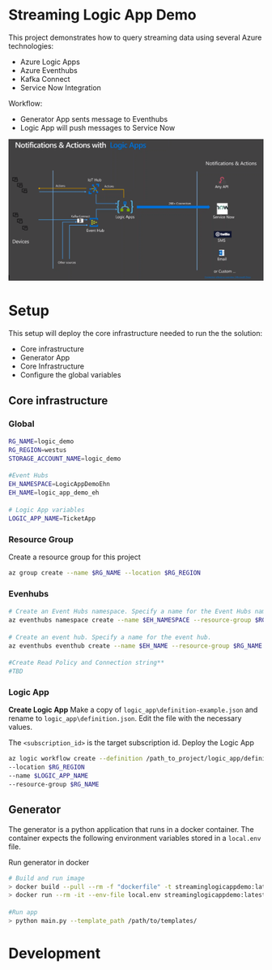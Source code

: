 # Streaming Logic App Demo



This project demonstrates how to query streaming data using several Azure technologies:

- Azure Logic Apps
- Azure Eventhubs
- Kafka Connect
- Service Now Integration

Workflow:

- Generator App sents message to Eventhubs
- Logic App will push messages to Service Now

![Architecture Overview](docs/architecture_overview.png "Architecture Overview")


# Setup

This setup will deploy the core infrastructure needed to run the the solution:

- Core infrastructure
- Generator App
- Core Infrastructure
- Configure the global variables

## Core infrastructure

### Global

```bash
RG_NAME=logic_demo
RG_REGION=westus
STORAGE_ACCOUNT_NAME=logic_demo

#Event Hubs
EH_NAMESPACE=LogicAppDemoEhn
EH_NAME=logic_app_demo_eh

# Logic App variables
LOGIC_APP_NAME=TicketApp


```

### Resource Group

Create a resource group for this project

```bash
az group create --name $RG_NAME --location $RG_REGION
```

### Evenhubs


```bash
# Create an Event Hubs namespace. Specify a name for the Event Hubs namespace.
az eventhubs namespace create --name $EH_NAMESPACE --resource-group $RG_NAME -l $RG_REGION

# Create an event hub. Specify a name for the event hub.
az eventhubs eventhub create --name $EH_NAME --resource-group $RG_NAME --namespace-name $EH_NAMESPACE

#Create Read Policy and Connection string**
#TBD

```

### Logic App

**Create Logic App**
Make a copy of `logic_app\definition-example.json` and rename to `logic_app\definition.json`. Edit the file with the necessary values.

The `<subscription_id>` is the target subscription id.
Deploy the Logic App

```bash
az logic workflow create --definition /path_to_project/logic_app/definition.json
--location $RG_REGION
--name $LOGIC_APP_NAME
--resource-group $RG_NAME
```


## Generator
The generator is a python application that runs in a docker container. The container expects the following environment variables stored in a `local.env` file.

Run generator in docker

```bash
# Build and run image
> docker build --pull --rm -f "dockerfile" -t streaminglogicappdemo:latest "."
> docker run --rm -it --env-file local.env streaminglogicappdemo:latest

#Run app
> python main.py --template_path /path/to/templates/
```

# Development

